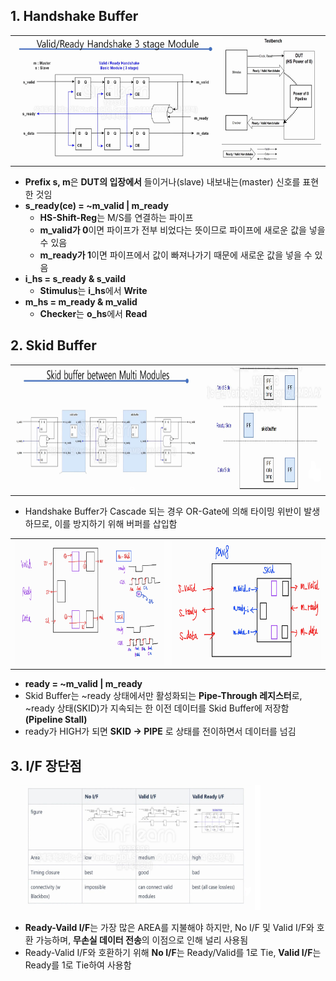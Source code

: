 ## 1. Handshake Buffer

<table>
<tr>
 <td align="left"><img src="IMG/img1.png" width=400 height=200></td>
 <td align="right"><img src="IMG/img2.png" width=200 height=200>
</td>
</tr>
</table>

- **Prefix s, m**은 **DUT의 입장에서** 들이거나(slave) 내보내는(master) 신호를 표현한 것임
- **s_ready(ce) = ~m_valid | m_ready**
  - **HS-Shift-Reg**는 M/S를 연결하는 파이프
  - **m_valid가 0**이면 파이프가 전부 비었다는 뜻이므로 파이프에 새로운 값을 넣을 수 있음
  - **m_ready가 1**이면 파이프에서 값이 빠져나가기 때문에 새로운 값을 넣을 수 있음
- **i_hs = s_ready & s_vaild**
  - **Stimulus**는 **i_hs**에서 **Write**
- **m_hs = m_ready & m_valid**
  - **Checker**는 **o_hs**에서 **Read**

## 2. Skid Buffer

<table>
<tr>
 <td align="right"><img src="IMG/img4.png" width=400 height = 200></td>
 <td align="right"><img src="IMG/img6.png" width=250 
 height = 200></td>
</tr>
</table>

- Handshake Buffer가 Cascade 되는 경우 OR-Gate에 의해 타이밍 위반이 발생하므로, 이를 방지하기 위해 버퍼를 삽입함

<table>
<tr>
 <td align="right"><img src="IMG/img6.jpg" width=400 height = 200></td>
  <td align="left"><img src="IMG/img7.jpg" width=400 height = 200></td>
</tr>
</table>

- **ready = ~m_valid | m_ready**
- Skid Buffer는 ~ready 상태에서만 활성화되는 **Pipe-Through 레지스터**로, ~ready 상태(SKID)가 지속되는 한 이전 데이터를 Skid Buffer에 저장함 **(Pipeline Stall)**
- ready가 HIGH가 되면 **SKID -> PIPE** 로 상태를 전이하면서 데이터를 넘김

## 3. I/F 장단점

<img src="IMG/img5.png" width=400 height = 200>

- **Ready-Vaild I/F**는 가장 많은 AREA를 지불해야 하지만, No I/F 및 Valid I/F와 호환 가능하며, **무손실 데이터 전송**의 이점으로 인해 널리 사용됨
- Ready-Valid I/F와 호환하기 위해 **No I/F**는 Ready/Valid를 1로 Tie, **Valid I/F**는 Ready를 1로 Tie하여 사용함
